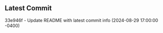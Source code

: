 
## Latest Commit
33e946f - Update README with latest commit info (2024-08-29 17:00:00 -0400) <Yunxi-Zhou>
